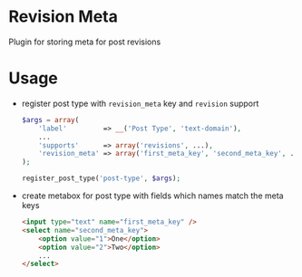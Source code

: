 # Revision Meta
Plugin for storing meta for post revisions

# Usage
- register post type with `revision_meta` key and `revision` support

	```php
	$args = array(
		'label'         => __('Post Type', 'text-domain'),
		...
		'supports'      => array('revisions', ...),
		'revision_meta' => array('first_meta_key', 'second_meta_key', ...),
	);

	register_post_type('post-type', $args);
	```
- create metabox for post type with fields which names match the meta keys

	```html
	<input type="text" name="first_meta_key" />
	<select name="second_meta_key">
		<option value="1">One</option>
		<option value="2">Two</option>
		...
	</select>
	```